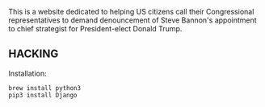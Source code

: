 This is a website dedicated to helping US citizens call their Congressional representatives to demand denouncement of Steve Bannon's appointment to chief strategist for President-elect Donald Trump.

## HACKING

Installation:

```
brew install python3
pip3 install Django
```

